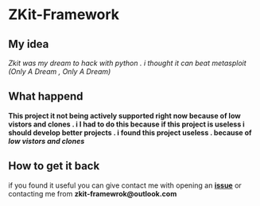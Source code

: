 # ZKit-Framework

## My idea
_Zkit was my dream to hack with python . i thought it can beat metasploit (Only A Dream , Only A Dream)_
## What happend
__This project it not being actively supported right now because of low vistors and clones . i I had to do this because
if this project is useless i should develop better projects . i found this project useless . because of _low vistors and clones___
 
## How to get it back
 if you found it useful you can give contact me with opening an [__issue__](https://github.com/000Zer000/ZKit-Framework/issues/new/choose) or contacting me from __zkit-framewrok@outlook.com__
